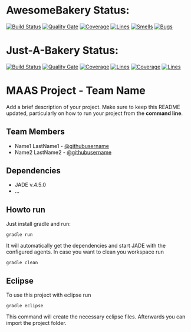 # AwesomeBakery Status:

[![Build Status](https://travis-ci.org/HBRS-MAAS/project-awesomebakery.svg?branch=master)](https://travis-ci.org/HBRS-MAAS/project-awesomebakery)
[![Quality Gate](https://sonarcloud.io/api/badges/gate?key=project-awesomebakery)](https://sonarcloud.io/dashboard?id=project-awesomebakery)
[![Coverage](https://sonarcloud.io/api/badges/measure?key=project-awesomebakery&metric=coverage)](https://sonarcloud.io/dashboard?id=project-awesomebakery)
[![Lines](https://sonarcloud.io/api/badges/measure?key=project-awesomebakery&metric=ncloc)](https://sonarcloud.io/dashboard?id=project-awesomebakery)
[![Smells](https://sonarcloud.io/api/badges/measure?key=project-awesomebakery&metric=code_smells)](https://sonarcloud.io/dashboard?id=project-awesomebakery)
[![Bugs](https://sonarcloud.io/api/badges/measure?key=project-awesomebakery&metric=bugs)](https://sonarcloud.io/dashboard?id=project-awesomebakery)

# Just-A-Bakery Status:
[![Build Status](https://travis-ci.org/HBRS-MAAS/project-just_a_bakery.svg?branch=master)](https://travis-ci.org/HBRS-MAAS/project-just_a_bakery)
[![Quality Gate](https://sonarcloud.io/api/badges/gate?key=project-just_a_bakery)](https://sonarcloud.io/dashboard?id=project-just_a_bakery)
[![Coverage](https://sonarcloud.io/api/badges/measure?key=project-just_a_bakery&metric=coverage)](https://sonarcloud.io/dashboard?id=project-just_a_bakery)
[![Lines](https://sonarcloud.io/api/badges/measure?key=project-just_a_bakery&metric=ncloc)](https://sonarcloud.io/dashboard?id=project-just_a_bakery)
[![Coverage](https://sonarcloud.io/api/badges/measure?key=project-just_a_bakery&metric=function_complexity)](https://sonarcloud.io/dashboard?id=project-just_a_bakery)
[![Lines](https://sonarcloud.io/api/badges/measure?key=project-just_a_bakery&metric=duplicated_lines_density)](https://sonarcloud.io/dashboard?id=project-just_a_bakery)



# MAAS Project - Team Name 

Add a brief description of your project. Make sure to keep this README updated, particularly on how to run your project from the **command line**.

## Team Members
* Name1 LastName1 - [@githubusername](https://github.com/username)
* Name2 LastName2 - [@githubusername](https://github.com/username)

## Dependencies 
* JADE v.4.5.0
* ...

## Howto run
Just install gradle and run:

    gradle run

It will automatically get the dependencies and start JADE with the configured agents.
In case you want to clean you workspace run

    gradle clean

## Eclipse
To use this project with eclipse run

    gradle eclipse

This command will create the necessary eclipse files.
Afterwards you can import the project folder.
